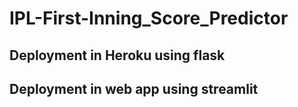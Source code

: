 # IPL-First-Inning_Score_Predictor
## Deployment in Heroku using flask 
## Deployment in web app using streamlit
